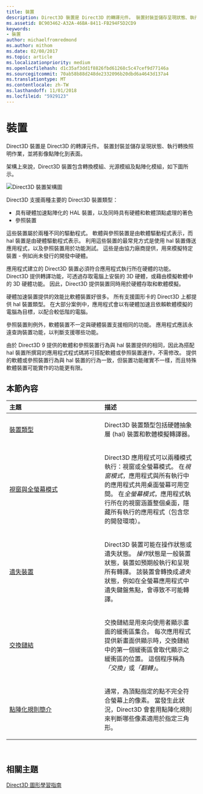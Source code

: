 ```yaml
---
title: 裝置
description: Direct3D 裝置是 Direct3D 的轉譯元件。 裝置封裝並儲存呈現狀態、執行轉換照明作業，並將影像點陣化到表面。
ms.assetid: BC903462-A32A-46BA-8411-FB294F5D2CD9
keywords:
- 裝置
author: michaelfromredmond
ms.author: mithom
ms.date: 02/08/2017
ms.topic: article
ms.localizationpriority: medium
ms.openlocfilehash: d1c35af3dd1f8826fbd61268c5c47cef9d77146a
ms.sourcegitcommit: 70ab58b88d248de2332096b20dbd6a4643d137a4
ms.translationtype: MT
ms.contentlocale: zh-TW
ms.lasthandoff: 11/01/2018
ms.locfileid: "5929123"
---
```

# <a name="devices"></a>裝置


Direct3D 裝置是 Direct3D 的轉譯元件。 裝置封裝並儲存呈現狀態、執行轉換照明作業，並將影像點陣化到表面。

架構上來說，Direct3D 裝置包含轉換模組、光源模組及點陣化模組，如下圖所示。

![Direct3D 裝置架構圖](images/d3ddev.png)

Direct3D 支援兩種主要的 Direct3D 裝置類型：

-   具有硬體加速點陣化的 HAL 裝置，以及同時具有硬體和軟體頂點處理的著色
-   參照裝置

這些裝置屬於兩種不同的驅動程式。 軟體與參照裝置是由軟體驅動程式表示，而 hal 裝置是由硬體驅動程式表示。 利用這些裝置的最常見方式是使用 hal 裝置傳送應用程式，以及參照裝置用於功能測試。 這些是由協力廠商提供，用來模擬特定裝置 - 例如尚未發行的開發中硬體。

應用程式建立的 Direct3D 裝置必須符合應用程式執行所在硬體的功能。 Direct3D 提供轉譯功能，可透過存取電腦上安裝的 3D 硬體，或藉由模擬軟體中的 3D 硬體功能。 因此，Direct3D 提供裝置同時用於硬體存取和軟體模擬。

硬體加速裝置提供的效能比軟體裝置好很多。 所有支援圖形卡的 Direct3D 上都提供 hal 裝置類型。 在大部分案例中，應用程式會以有硬體加速且依賴軟體模擬的電腦為目標，以配合較低階的電腦。

參照裝置則例外，軟體裝置不一定與硬體裝置支援相同的功能。 應用程式應該永遠查詢裝置功能，以判斷支援哪些功能。

由於 Direct3D 9 提供的軟體和參照裝置行為與 hal 裝置提供的相同，因此為搭配 hal 裝置所撰寫的應用程式程式碼將可搭配軟體或參照裝置運作，不需修改。 提供的軟體或參照裝置行為與 hal 裝置的行為一致，但裝置功能確實不一樣，而且特殊軟體裝置可能實作的功能更有限。

## <a name="span-idin-this-sectionspanin-this-section"></a><span id="in-this-section"></span>本節內容


<table>
<colgroup>
<col width="50%" />
<col width="50%" />
</colgroup>
<thead>
<tr class="header">
<th align="left">主題</th>
<th align="left">描述</th>
</tr>
</thead>
<tbody>
<tr class="odd">
<td align="left"><p><a href="device-types.md">裝置類型</a></p></td>
<td align="left"><p>Direct3D 裝置類型包括硬體抽象層 (hal) 裝置和軟體模擬轉譯器。</p></td>
</tr>
<tr class="even">
<td align="left"><p><a href="windowed-vs--full-screen-mode.md">視窗與全螢幕模式</a></p></td>
<td align="left"><p>Direct3D 應用程式可以兩種模式執行：視窗或全螢幕模式。 在<em>視窗模式</em>，應用程式與所有執行中的應用程式共用桌面螢幕可用空間。 在<em>全螢幕模式</em>，應用程式執行所在的視窗涵蓋整個桌面，隱藏所有執行的應用程式（包含您的開發環境）。</p></td>
</tr>
<tr class="odd">
<td align="left"><p><a href="lost-devices.md">遺失裝置</a></p></td>
<td align="left"><p>Direct3D 裝置可能在操作狀態或遺失狀態。 <em>操作</em>狀態是一般裝置狀態，裝置如預期般執行和呈現所有轉譯。 該裝置會轉換成<em>遺失</em>狀態，例如在全螢幕應用程式中遺失鍵盤焦點，會導致不可能轉譯。</p></td>
</tr>
<tr class="even">
<td align="left"><p><a href="swap-chains.md">交換鏈結</a></p></td>
<td align="left"><p>交換鏈結是用來向使用者顯示畫面的緩衝區集合。 每次應用程式提供新畫面供顯示時，交換鏈結中的第一個緩衝區會取代顯示之緩衝區的位置。 這個程序稱為<em>「交換」</em>或<em>「翻轉」</em>。</p></td>
</tr>
<tr class="odd">
<td align="left"><p><a href="introduction-to-rasterization-rules.md">點陣化規則簡介</a></p></td>
<td align="left"><p>通常，為頂點指定的點不完全符合螢幕上的像素。 當發生此狀況，Direct3D 會套用點陣化規則來判斷哪些像素適用於指定三角形。</p></td>
</tr>
</tbody>
</table>

 

## <a name="span-idrelated-topicsspanrelated-topics"></a><span id="related-topics"></span>相關主題


[Direct3D 圖形學習指南](index.md)

 

 




